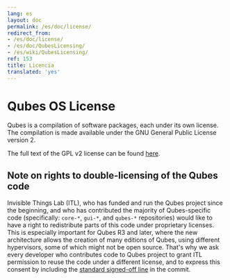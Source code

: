 ```yaml
---
lang: es
layout: doc
permalink: /es/doc/license/
redirect_from:
- /es/doc/license/
- /es/doc/QubesLicensing/
- /es/wiki/QubesLicensing/
ref: 153
title: Licencia
translated: 'yes'
---
```


Qubes OS License
================

Qubes is a compilation of software packages, each under its own license. The compilation is made available under the GNU General Public License version 2.

The full text of the GPL v2 license can be found [here](http://www.gnu.org/licenses/gpl-2.0.html).

Note on rights to double-licensing of the Qubes code
----------------------------------------------------

Invisible Things Lab (ITL), who has funded and run the Qubes project since the beginning, and who has contributed the majority of Qubes-specific code (specifically: `core-*`, `gui-*`, and `qubes-*` repositories) would like to have a right to redistribute parts of this code under proprietary licenses. This is especially important for Qubes R3 and later, where the new architecture allows the creation of many editions of Qubes, using different hypervisors, some of which might not be open source. That's why we ask every developer who contributes code to Qubes project to grant ITL permission to reuse the code under a different license, and to express this consent by including the [standard signed-off line](https://git.kernel.org/pub/scm/linux/kernel/git/torvalds/linux.git/tree/Documentation/process/submitting-patches.rst?id=HEAD#n416) in the commit.